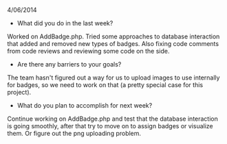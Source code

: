 4/06/2014
- What did you do in the last week?

Worked on AddBadge.php. Tried some approaches to database interaction that added and removed new types of badges. Also fixing code comments from code reviews and reviewing some code on the side.

- Are there any barriers to your goals?

The team hasn't figured out a way for us to upload images to use internally for badges, so we need to work on that (a pretty special case for this project).

- What do you plan to accomplish for next week?

Continue working on AddBadge.php and test that the database interaction is going smoothly, after that try to move on to assign badges or visualize them. Or figure out the png uploading problem.
